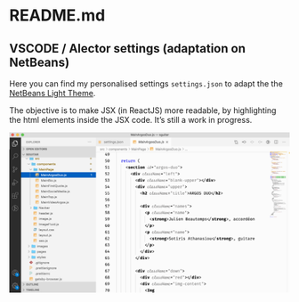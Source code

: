 # README.md

## VSCODE / Alector settings (adaptation on NetBeans)

Here you can find my personalised settings `settings.json` to adapt the the [NetBeans Light Theme](https://marketplace.visualstudio.com/items?itemName=obrejla.netbeans-light-theme#:~:text=This%20VS%20Code%20Theme%20extension%20tries%20to%20setup,Currently%20supported%20languages%3A%20JavaScript%20%28JSON%29%20TypeScript.%20HTML.%20CSS.).

The objective is to make JSX (in ReactJS) more readable, by highlighting the html elements inside the JSX code. It’s still a work in progress.

![](README/4D83CA93-1582-45A0-93FC-C5E9A608FE3E.png)
